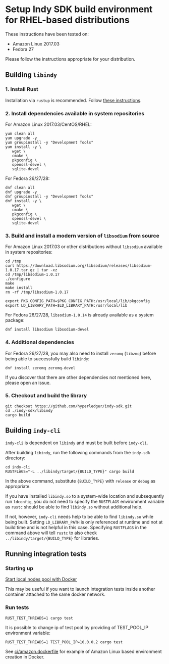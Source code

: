 # Setup Indy SDK build environment for RHEL-based distributions
These instructions have been tested on:
- Amazon Linux 2017.03
- Fedora 27

Please follow the instructions appropriate for your distribution.

## Building `libindy`
### 1. Install Rust
Installation via `rustup` is recommended. Follow
[these instructions](https://www.rust-lang.org/install.html).

### 2. Install dependencies available in system repositories

For Amazon Linux 2017.03/CentOS/RHEL:
```
yum clean all
yum upgrade -y
yum groupinstall -y "Development Tools"
yum install -y \
   wget \
   cmake \
   pkgconfig \
   openssl-devel \
   sqlite-devel
```

For Fedora 26/27/28:
```
dnf clean all
dnf upgrade -y
dnf groupinstall -y "Development Tools"
dnf install -y \
   wget \
   cmake \
   pkgconfig \
   openssl-devel \
   sqlite-devel
```

### 3. Build and install a modern version of `libsodium` from source
For Amazon Linux 2017.03 or other distributions without `libsodium` available in system repositories:
```
cd /tmp
curl https://download.libsodium.org/libsodium/releases/libsodium-1.0.17.tar.gz | tar -xz
cd /tmp/libsodium-1.0.17
./configure
make
make install
rm -rf /tmp/libsodium-1.0.17

export PKG_CONFIG_PATH=$PKG_CONFIG_PATH:/usr/local/lib/pkgconfig
export LD_LIBRARY_PATH=$LD_LIBRARY_PATH:/usr/local/lib
```

For Fedora 26/27/28, `libsodium-1.0.14` is already available as a system package:
```
dnf install libsodium libsodium-devel
```

### 4. Additional dependencies
For Fedora 26/27/28, you may also need to install `zeromq` (`libzmq`) before being able to successfully
build `libindy`:
```
dnf install zeromq zeromq-devel
```
If you discover that there are other dependencies not mentioned here, please open an issue.

### 5. Checkout and build the library
```
git checkout https://github.com/hyperledger/indy-sdk.git
cd ./indy-sdk/libindy
cargo build
```

## Building `indy-cli`
`indy-cli` is dependent on `libindy` and must be built before `indy-cli`.

After building `libindy`, run the following commands from the `indy-sdk` directory:
```
cd indy-cli
RUSTFLAGS="-L ../libindy/target/{BUILD_TYPE}" cargo build
```
In the above command, substitute `{BUILD_TYPE}` with `release` or `debug` as appropriate.

If you have installed `libindy.so` to a system-wide location and subsequently run `ldconfig`, you do not need
to specify the `RUSTFLAGS` environment variable as `rustc` should be able to find `libindy.so` without additional
help.

If not, however, `indy-cli` needs help to be able to find `libindy.so` while being built. Setting `LD_LIBRARY_PATH`
is only referenced at runtime and not at build time and is not helpful in this case. Specifying `RUSTFLAGS` in the
command above will tell `rustc` to also check `../libindy/target/{BUILD_TYPE}` for libraries.

## Running integration tests
### Starting up
[Start local nodes pool with Docker](https://github.com/hyperledger/indy-sdk/blob/master/README.md#how-to-start-local-nodes-pool-with-docker)

This may be useful if you want to launch integration tests inside another container attached to
the same docker network.

### Run tests

```
RUST_TEST_THREADS=1 cargo test
```

It is possible to change ip of test pool by providing of TEST_POOL_IP environment variable:

```
RUST_TEST_THREADS=1 TEST_POOL_IP=10.0.0.2 cargo test
```

See [ci/amazon.dockerfile](https://github.com/hyperledger/indy-sdk/blob/master/libindy/ci/amazon.dockerfile) for example of Amazon Linux based environment creation in Docker.
